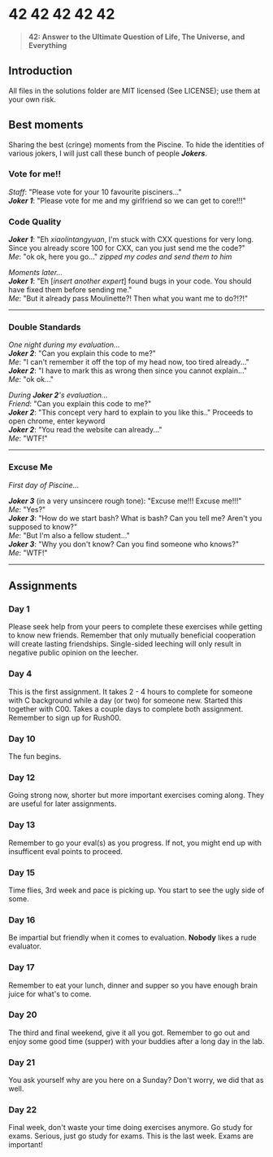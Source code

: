 # 42 42 42 42 42

> **42: Answer to the Ultimate Question of Life, The Universe, and Everything**

## Introduction
All files in the solutions folder are MIT licensed (See LICENSE); use them at your own risk.

## Best moments
Sharing the best (cringe) moments from the Piscine. To hide the identities of various jokers, I will just call these bunch of people ***Jokers***.

### Vote for me!!  
*Staff*: "Please vote for your 10 favourite pisciners..."  
***Joker 1***: "Please vote for me and my girlfriend so we can get to core!!!"  

### Code Quality
***Joker 1***: "Eh *xiaolintangyuan*, I'm stuck with CXX questions for very long. Since you already score 100 for CXX, can you just send me the code?"  
*Me*: "ok ok, here you go..." *zipped my codes and send them to him*  

*Moments later...*  
***Joker 1***: "Eh [*insert another expert*] found bugs in your code. You should have fixed them before sending me."  
*Me*: "But it already pass Moulinette?! Then what you want me to do?!?!"
***
### Double Standards 
*One night during my evaluation...*  
***Joker 2***: "Can you explain this code to me?"  
*Me*: "I can't remember it off the top of my head now, too tired already..."  
***Joker 2***: "I have to mark this as wrong then since you cannot explain..."  
*Me*: "ok ok..."  

*During ***Joker 2***'s evaluation...*  
*Friend*: "Can you explain this code to me?"  
***Joker 2***: "This concept very hard to explain to you like this.." Proceeds to open chrome, enter keyword  
***Joker 2***: "You read the website can already..."  
*Me*: "WTF!"  
***
### Excuse Me

*First day of Piscine...*

***Joker 3*** (in a very unsincere rough tone): "Excuse me!!! Excuse me!!!"  
*Me*: "Yes?"  
***Joker 3***: "How do we start bash? What is bash? Can you tell me? Aren't you supposed to know?"  
*Me*: "But I'm also a fellow student..."  
***Joker 3***: "Why you don't know? Can you find someone who knows?"  
*Me*: "WTF!"
***
## Assignments
### Day 1
Please seek help from your peers to complete these exercises while getting to know new friends. Remember that only mutually beneficial cooperation will create lasting friendships. Single-sided leeching will only result in negative public opinion on the leecher.

### Day 4
This is the first assignment. It takes 2 - 4 hours to complete for someone with C background while a day (or two) for someone new.
Started this together with C00. Takes a couple days to complete both assignment. Remember to sign up for Rush00.
### Day 10
The fun begins.
### Day 12
Going strong now, shorter but more important exercises coming along. They are useful for later assignments.
### Day 13
Remember to go your eval(s) as you progress. If not, you might end up with insufficent eval points to proceed.
### Day 15
Time flies, 3rd week and pace is picking up. You start to see the ugly side of some.
### Day 16
Be impartial but friendly when it comes to evaluation. **Nobody** likes a rude evaluator.
### Day 17
Remember to eat your lunch, dinner and supper so you have enough brain juice for what's to come.
### Day 20
The third and final weekend, give it all you got. Remember to go out and enjoy some good time (supper) with your buddies after a long day in the lab.
### Day 21
You ask yourself why are you here on a Sunday? Don't worry, we did that as well.
### Day 22
Final week, don't waste your time doing exercises anymore. Go study for exams. Serious, just go study for exams. This is the last week. Exams are important!